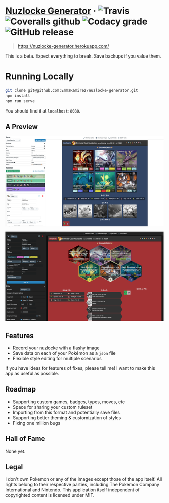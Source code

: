 # [Nuzlocke Generator](https://nuzlocke-generator.herokuapp.com/) · ![Travis](https://img.shields.io/travis/EmmaRamirez/nuzlocke-generator.svg?style=flat-square)  ![Coveralls github](https://img.shields.io/coveralls/github/EmmaRamirez/nuzlocke-generator.svg?style=flat-square) ![Codacy grade](https://img.shields.io/codacy/grade/a41d81bbd4ad4479a0c71a1739707bf4.svg?style=flat-square) ![GitHub release](https://img.shields.io/github/release/EmmaRamirez/nuzlocke-generator.svg?style=flat-square)

> https://nuzlocke-generator.herokuapp.com/

This is a beta. Expect everything to break. Save backups if you value them.

# Running Locally

```bash
git clone git@github.com:EmmaRamirez/nuzlocke-generator.git
npm install
npm run serve
```

You should find it at `localhost:8080`.

## A Preview

![alt](./src/assets/media-one.png)

![alt](./src/assets/media-two.png)

## Features
- Record your nuzlocke with a flashy image
- Save data on each of your Pokémon as a `json` file
- Flexible style editing for multiple scenarios

If you have ideas for features of fixes, please tell me! I want to make this app as useful as possible.

## Roadmap
- Supporting custom games, badges, types, moves, etc
- Space for sharing your custom ruleset
- Importing from this format and potentially save files
- Supporting better theming & customization of styles
- Fixing one million bugs

## Hall of Fame

None yet.

## Legal

I don't own Pokemon or any of the images except those of the app itself. All rights belong to their respective parties, including The Pokemon Company International and Nintendo. This application itself independent of copyrighted content is licensed under MIT.